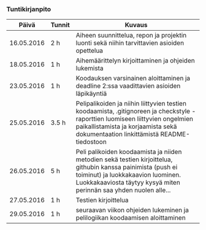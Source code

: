 ### Tuntikirjanpito
Päivä | Tunnit | Kuvaus
--------------- | ----- | ------
16.05.2016 | 2 h | Aiheen suunnittelua, repon ja projektin luonti sekä niihin tarvittavien asioiden opettelua
18.05.2016 | 1 h | Aihemäärittelyn kirjoittaminen ja ohjeiden lukemista
23.05.2016 | 1 h | Koodauksen varsinainen aloittaminen ja deadline 2:ssa vaadittavien asioiden läpikäyntiä
25.05.2016 | 3.5 h | Pelipalikoiden ja niihin liittyvien testien koodaamista,  .gitignoreen ja checkstyle -raporttien luomiseen liittyvien ongelmien paikallistamista ja korjaamista sekä dokumentaation linkittämistä README-tiedostoon
26.05.2016 | 5 h | Peli palikoiden koodaamista ja niiden metodien sekä testien kirjoittelua, githubin kanssa painimista (push ei toiminut) ja luokkakaavion luominen. Luokkakaaviosta täytyy kysyä miten perinnän saa yhden nuolen alle...
27.05.2016 | 1 h | Testien kirjoittelua
29.05.2016 | 1 h | seuraavan viikon ohjeiden lukeminen ja pelilogiikan koodaamisen aloittaminen
